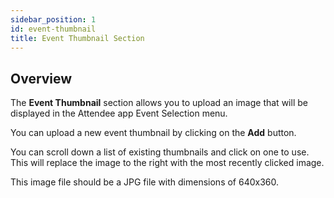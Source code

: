 ```yaml
---
sidebar_position: 1
id: event-thumbnail
title: Event Thumbnail Section
---
```


## Overview

The **Event Thumbnail** section allows you to upload an image that will be displayed in the Attendee app Event Selection menu.

You can upload a new event thumbnail by clicking on the **Add** button.

You can scroll down a list of existing thumbnails and click on one to use.  This will replace the image to the right with the most recently clicked image.

This image file should be a JPG file with dimensions of 640x360.


